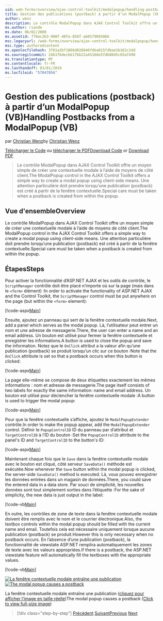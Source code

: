 ```yaml
---
uid: web-forms/overview/ajax-control-toolkit/modalpopup/handling-postbacks-from-a-modalpopup-vb
title: Gestion des publications (postback) à partir d’un ModalPopup (VB) | Microsoft Docs
author: wenz
description: Le contrôle ModalPopup dans AJAX Control Toolkit offre un moyen simple de créer une contextuelle modale à l’aide de moyens de côté client. Une attention particulière doit entreprendre lorsqu’un pos...
ms.author: riande
ms.date: 06/02/2008
ms.assetid: f70ac2b3-900f-40fa-858f-ab057904506b
msc.legacyurl: /web-forms/overview/ajax-control-toolkit/modalpopup/handling-postbacks-from-a-modalpopup-vb
msc.type: authoredcontent
ms.openlocfilehash: 3f81a2bf1866d026046fdba815fdbae1b162c1dd
ms.sourcegitcommit: 24b1f6decbb17bb22a45166e5fdb0845c65af498
ms.translationtype: MT
ms.contentlocale: fr-FR
ms.lasthandoff: 03/01/2019
ms.locfileid: "57047056"
---
```

<a name="handling-postbacks-from-a-modalpopup-vb"></a><span data-ttu-id="fafab-104">Gestion des publications (postback) à partir d’un ModalPopup (VB)</span><span class="sxs-lookup"><span data-stu-id="fafab-104">Handling Postbacks from a ModalPopup (VB)</span></span>
====================
<span data-ttu-id="fafab-105">par [Christian Wenz](https://github.com/wenz)</span><span class="sxs-lookup"><span data-stu-id="fafab-105">by [Christian Wenz](https://github.com/wenz)</span></span>

<span data-ttu-id="fafab-106">[Télécharger le Code](http://download.microsoft.com/download/2/4/0/24052038-f942-4336-905b-b60ae56f0dd5/ModalPopup3.vb.zip) ou [télécharger le PDF](http://download.microsoft.com/download/b/6/a/b6ae89ee-df69-4c87-9bfb-ad1eb2b23373/modalpopup3VB.pdf)</span><span class="sxs-lookup"><span data-stu-id="fafab-106">[Download Code](http://download.microsoft.com/download/2/4/0/24052038-f942-4336-905b-b60ae56f0dd5/ModalPopup3.vb.zip) or [Download PDF](http://download.microsoft.com/download/b/6/a/b6ae89ee-df69-4c87-9bfb-ad1eb2b23373/modalpopup3VB.pdf)</span></span>

> <span data-ttu-id="fafab-107">Le contrôle ModalPopup dans AJAX Control Toolkit offre un moyen simple de créer une contextuelle modale à l’aide de moyens de côté client.</span><span class="sxs-lookup"><span data-stu-id="fafab-107">The ModalPopup control in the AJAX Control Toolkit offers a simple way to create a modal popup using client-side means.</span></span> <span data-ttu-id="fafab-108">Une attention particulière doit prendre lorsqu’une publication (postback) est créé à partir de la fenêtre contextuelle.</span><span class="sxs-lookup"><span data-stu-id="fafab-108">Special care must be taken when a postback is created from within the popup.</span></span>


## <a name="overview"></a><span data-ttu-id="fafab-109">Vue d'ensemble</span><span class="sxs-lookup"><span data-stu-id="fafab-109">Overview</span></span>

<span data-ttu-id="fafab-110">Le contrôle ModalPopup dans AJAX Control Toolkit offre un moyen simple de créer une contextuelle modale à l’aide de moyens de côté client.</span><span class="sxs-lookup"><span data-stu-id="fafab-110">The ModalPopup control in the AJAX Control Toolkit offers a simple way to create a modal popup using client-side means.</span></span> <span data-ttu-id="fafab-111">Une attention particulière doit prendre lorsqu’une publication (postback) est créé à partir de la fenêtre contextuelle.</span><span class="sxs-lookup"><span data-stu-id="fafab-111">Special care must be taken when a postback is created from within the popup.</span></span>

## <a name="steps"></a><span data-ttu-id="fafab-112">Étapes</span><span class="sxs-lookup"><span data-stu-id="fafab-112">Steps</span></span>

<span data-ttu-id="fafab-113">Pour activer la fonctionnalité d’ASP.NET AJAX et les outils de contrôle, le `ScriptManager` contrôle doit être placé n’importe où sur la page (mais dans le `<form>` élément) :</span><span class="sxs-lookup"><span data-stu-id="fafab-113">In order to activate the functionality of ASP.NET AJAX and the Control Toolkit, the `ScriptManager` control must be put anywhere on the page (but within the `<form>` element):</span></span>

[!code-aspx[Main](handling-postbacks-from-a-modalpopup-vb/samples/sample1.aspx)]

<span data-ttu-id="fafab-114">Ensuite, ajoutez un panneau qui sert de la fenêtre contextuelle modale.</span><span class="sxs-lookup"><span data-stu-id="fafab-114">Next, add a panel which serves as the modal popup.</span></span> <span data-ttu-id="fafab-115">Là, l’utilisateur peut entrer un nom et une adresse de messagerie.</span><span class="sxs-lookup"><span data-stu-id="fafab-115">There, the user can enter a name and an email address.</span></span> <span data-ttu-id="fafab-116">Un bouton est utilisé pour fermer la fenêtre contextuelle et enregistrer les informations.</span><span class="sxs-lookup"><span data-stu-id="fafab-116">A button is used to close the popup and save the information.</span></span> <span data-ttu-id="fafab-117">Notez que le `OnClick` attribut a la valeur afin qu’une publication (postback) se produit lorsqu’un clic sur ce bouton :</span><span class="sxs-lookup"><span data-stu-id="fafab-117">Note that the `OnClick` attribute is set so that a postback occurs when this button is clicked:</span></span>

[!code-aspx[Main](handling-postbacks-from-a-modalpopup-vb/samples/sample2.aspx)]

<span data-ttu-id="fafab-118">La page elle-même se compose de deux étiquettes exactement les mêmes informations : nom et adresse de messagerie.</span><span class="sxs-lookup"><span data-stu-id="fafab-118">The page itself consists of two labels for exactly the same information: name and email address.</span></span> <span data-ttu-id="fafab-119">Un bouton est utilisé pour déclencher la fenêtre contextuelle modale :</span><span class="sxs-lookup"><span data-stu-id="fafab-119">A button is used to trigger the modal popup:</span></span>

[!code-aspx[Main](handling-postbacks-from-a-modalpopup-vb/samples/sample3.aspx)]

<span data-ttu-id="fafab-120">Pour que la fenêtre contextuelle s’affiche, ajoutez le `ModalPopupExtender` contrôle.</span><span class="sxs-lookup"><span data-stu-id="fafab-120">In order to make the popup appear, add the `ModalPopupExtender` control.</span></span> <span data-ttu-id="fafab-121">Définir le `PopupControlID` ID du panneau par d’attribut et `TargetControlID` à l’ID du bouton :</span><span class="sxs-lookup"><span data-stu-id="fafab-121">Set the `PopupControlID` attribute to the panel's ID and `TargetControlID` to the button's ID:</span></span>

[!code-aspx[Main](handling-postbacks-from-a-modalpopup-vb/samples/sample4.aspx)]

<span data-ttu-id="fafab-122">Maintenant chaque fois que le `Save` dans la fenêtre contextuelle modale avec le bouton est cliqué, côté serveur `SaveData()` méthode est exécutée.</span><span class="sxs-lookup"><span data-stu-id="fafab-122">Now whenever the `Save` button within the modal popup is clicked, the server-side `SaveData()` method is executed.</span></span> <span data-ttu-id="fafab-123">Là, vous pouvez enregistrer les données entrées dans un magasin de données.</span><span class="sxs-lookup"><span data-stu-id="fafab-123">There, you could save the entered data in a data store.</span></span> <span data-ttu-id="fafab-124">Par souci de simplicité, les nouvelles données sont tout simplement sorties dans l’étiquette :</span><span class="sxs-lookup"><span data-stu-id="fafab-124">For the sake of simplicity, the new data is just output in the label:</span></span>

[!code-vb[Main](handling-postbacks-from-a-modalpopup-vb/samples/sample5.vb)]

<span data-ttu-id="fafab-125">En outre, les contrôles de zone de texte dans la fenêtre contextuelle modale doivent être remplis avec le nom et le courrier électronique.</span><span class="sxs-lookup"><span data-stu-id="fafab-125">Also, the textbox controls within the modal popup should be filled with the current name and email.</span></span> <span data-ttu-id="fafab-126">Toutefois cela est nécessaire uniquement lorsque aucune publication (postback) se produit.</span><span class="sxs-lookup"><span data-stu-id="fafab-126">However this is only necessary when no postback occurs.</span></span> <span data-ttu-id="fafab-127">En l’absence d’une publication (postback), la fonctionnalité de viewstate ASP.NET remplira automatiquement les zones de texte avec les valeurs appropriées.</span><span class="sxs-lookup"><span data-stu-id="fafab-127">If there is a postback, the ASP.NET viewstate feature will automatically fill the textboxes with the appropriate values.</span></span>

[!code-vb[Main](handling-postbacks-from-a-modalpopup-vb/samples/sample6.vb)]


<span data-ttu-id="fafab-128">[![La fenêtre contextuelle modale entraîne une publication](handling-postbacks-from-a-modalpopup-vb/_static/image2.png)](handling-postbacks-from-a-modalpopup-vb/_static/image1.png)</span><span class="sxs-lookup"><span data-stu-id="fafab-128">[![The modal popup causes a postback](handling-postbacks-from-a-modalpopup-vb/_static/image2.png)](handling-postbacks-from-a-modalpopup-vb/_static/image1.png)</span></span>

<span data-ttu-id="fafab-129">La fenêtre contextuelle modale entraîne une publication ([cliquez pour afficher l’image en taille réelle](handling-postbacks-from-a-modalpopup-vb/_static/image3.png))</span><span class="sxs-lookup"><span data-stu-id="fafab-129">The modal popup causes a postback ([Click to view full-size image](handling-postbacks-from-a-modalpopup-vb/_static/image3.png))</span></span>

> [!div class="step-by-step"]
> <span data-ttu-id="fafab-130">[Précédent](using-modalpopup-with-a-repeater-control-vb.md)
> [Suivant](positioning-a-modalpopup-vb.md)</span><span class="sxs-lookup"><span data-stu-id="fafab-130">[Previous](using-modalpopup-with-a-repeater-control-vb.md)
[Next](positioning-a-modalpopup-vb.md)</span></span>
